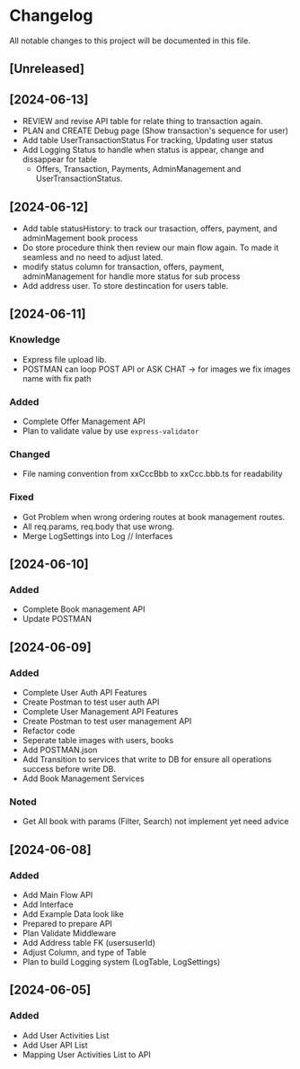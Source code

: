 # Changelog

All notable changes to this project will be documented in this file.

## [Unreleased]

## [2024-06-13]

- REVIEW and revise API table for relate thing to transaction again.
- PLAN and CREATE Debug page (Show transaction's sequence for user)
- Add table UserTransactionStatus For tracking, Updating user status
- Add Logging Status to handle when status is appear, change and dissappear for table
  - Offers, Transaction, Payments, AdminManagement and UserTransactionStatus.

## [2024-06-12]

- Add table statusHistory: to track our trasaction, offers, payment, and adminMagement book process
- Do store procedure think then review our main flow again. To made it seamless and no need to adjust lated.
- modify status column for transaction, offers, payment, adminManagement for handle more status for sub process
- Add address user. To store destincation for users table.

## [2024-06-11]

### Knowledge

- Express file upload lib.
- POSTMAN can loop POST API or ASK CHAT -> for images we fix images name with fix path

### Added

- Complete Offer Management API
- Plan to validate value by use `express-validator`

### Changed

- File naming convention from xxCccBbb to xxCcc.bbb.ts for readability

### Fixed

- Got Problem when wrong ordering routes at book management routes.
- All req.params, req.body that use wrong.
- Merge LogSettings into Log // Interfaces

## [2024-06-10]

### Added

- Complete Book management API
- Update POSTMAN

## [2024-06-09]

### Added

- Complete User Auth API Features
- Create Postman to test user auth API
- Complete User Management API Features
- Create Postman to test user management API
- Refactor code
- Seperate table images with users, books
- Add POSTMAN.json
- Add Transition to services that write to DB for ensure all operations success before write DB.
- Add Book Management Services

### Noted

- Get All book with params (Filter, Search) not implement yet need advice

## [2024-06-08]

### Added

- Add Main Flow API
- Add Interface
- Add Example Data look like
- Prepared to prepare API
- Plan Validate Middleware
- Add Address table FK (usersuserId)
- Adjust Column, and type of Table
- Plan to build Logging system (LogTable, LogSettings)

## [2024-06-05]

### Added

- Add User Activities List
- Add User API List
- Mapping User Activities List to API
